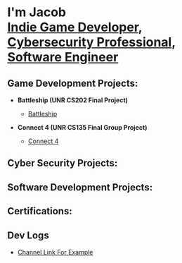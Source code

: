 <h1>I'm Jacob <br/><a href="https://www.youtube.com/playlist?list=PLozbOv7AySHSc1dIU8ZxDv2nlzVB0H2Si"> Indie Game Developer</a>, <a href="https://www.youtube.com/playlist?list=PLozbOv7AySHRTyrvRBWBBtRutugWP52VS">Cybersecurity Professional</a>, <a href="https://www.youtube.com/playlist?list=PLozbOv7AySHTDQsplgmQYJn91oe9EDcNJ">Software Engineer</a></h1>

<h2>Game Development Projects:</h2>

- <b>Battleship (UNR CS202 Final Project)</b>
  - [Battleship](https://github.com/JacobCampau/Battleship.git)
 
- <b>Connect 4 (UNR CS135 Final Group Project)</b>
  - [Connect 4](https://github.com/JacobCampau/Connect4.git)

<h2>Cyber Security Projects:</h2>


<h2>Software Development Projects:</h2>


<h2>Certifications:</h2>


<h2>Dev Logs</h2>

- [Channel Link For Example](https://www.youtube.com/@jacobcampau)


<!--
**JacobCampau/JacobCampau** is a ✨ _special_ ✨ repository because its `README.md` (this file) appears on your GitHub profile.

Here are some ideas to get you started:

- 🔭 I’m currently working on ...
- 🌱 I’m currently learning ...
- 👯 I’m looking to collaborate on ...
- 🤔 I’m looking for help with ...
- 💬 Ask me about ...
- 📫 How to reach me: ...
- 😄 Pronouns: ...
- ⚡ Fun fact: ...
-->
